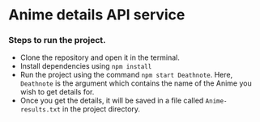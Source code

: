 # Anime details API service

### Steps to run the project.


- Clone the repository and open it in the terminal.
- Install dependencies using `npm install`
- Run the project using the command `npm start Deathnote`. Here, `Deathnote` is the argument which contains the name of the Anime you wish to get details for.
- Once you get the details, it will be saved in a file called `Anime-results.txt` in the project directory.

